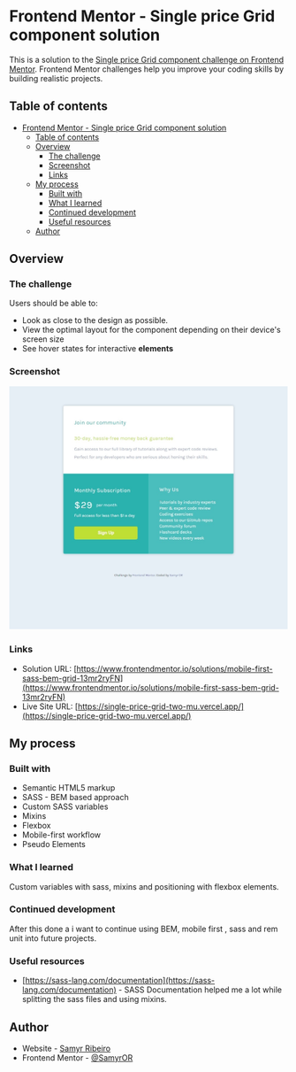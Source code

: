 # Frontend Mentor - Single price Grid component solution

This is a solution to the [Single price Grid component challenge on Frontend Mentor](https://www.frontendmentor.io/challenges/profile-card-component-cfArpWshJ). Frontend Mentor challenges help you improve your coding skills by building realistic projects.

## Table of contents

- [Frontend Mentor - Single price Grid component solution](#frontend-mentor---single-price-grid-component-solution)
  - [Table of contents](#table-of-contents)
  - [Overview](#overview)
    - [The challenge](#the-challenge)
    - [Screenshot](#screenshot)
    - [Links](#links)
  - [My process](#my-process)
    - [Built with](#built-with)
    - [What I learned](#what-i-learned)
    - [Continued development](#continued-development)
    - [Useful resources](#useful-resources)
  - [Author](#author)

## Overview

### The challenge

Users should be able to:

- Look as close to the design as possible.
- View the optimal layout for the component depending on their device's screen size
- See hover states for interactive **elements**

### Screenshot

![](./assets/images/screenshot.jpeg)

### Links

- Solution URL: [https://www.frontendmentor.io/solutions/mobile-first-sass-bem-grid-13mr2ryFN](https://www.frontendmentor.io/solutions/mobile-first-sass-bem-grid-13mr2ryFN)
- Live Site URL: [https://single-price-grid-two-mu.vercel.app/](https://single-price-grid-two-mu.vercel.app/)

## My process

### Built with

- Semantic HTML5 markup
- SASS - BEM based approach
- Custom SASS variables
- Mixins
- Flexbox
- Mobile-first workflow
- Pseudo Elements

### What I learned

Custom variables with sass, mixins and positioning with flexbox elements.

### Continued development

After this done a i want to continue using BEM, mobile first , sass and rem unit into future projects.

### Useful resources

- [https://sass-lang.com/documentation](https://sass-lang.com/documentation) - SASS Documentation helped me a lot while splitting the sass files and using mixins.

## Author

- Website - [Samyr Ribeiro](https://samyror.github.io/)
- Frontend Mentor - [@SamyrOR](https://www.frontendmentor.io/profile/SamyrOR)
